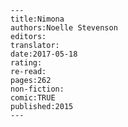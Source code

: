 
    ---
    title:Nimona
    authors:Noelle Stevenson
    editors:
    translator:
    date:2017-05-18
    rating:
    re-read:
    pages:262
    non-fiction:
    comic:TRUE
    published:2015
    ---

    